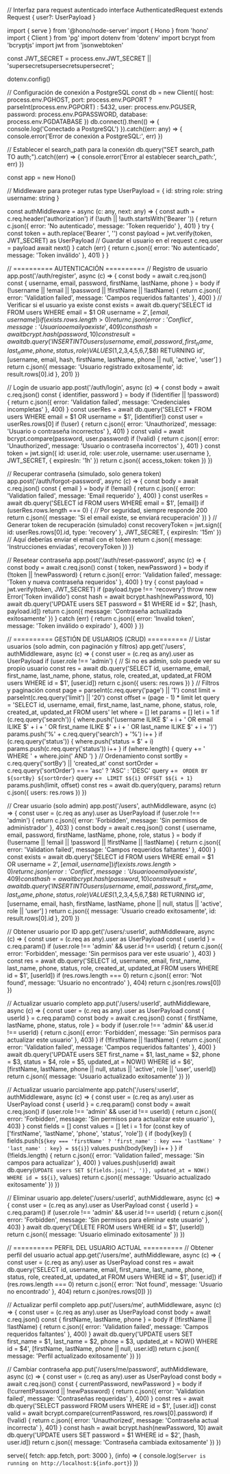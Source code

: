 // Interfaz para request autenticado
interface AuthenticatedRequest extends Request {
  user?: UserPayload
}

import { serve } from '@hono/node-server'
import { Hono } from 'hono'
import { Client } from 'pg'
import dotenv from 'dotenv'
import bcrypt from 'bcryptjs'
import jwt from 'jsonwebtoken'

const JWT_SECRET = process.env.JWT_SECRET || 'supersecretsupersecretsupersecret';

dotenv.config()

// Configuración de conexión a PostgreSQL
const db = new Client({
  host: process.env.PGHOST,
  port: process.env.PGPORT ? parseInt(process.env.PGPORT) : 5432,
  user: process.env.PGUSER,
  password: process.env.PGPASSWORD,
  database: process.env.PGDATABASE
})
db.connect().then(() => {
  console.log('Conectado a PostgreSQL')
}).catch((err: any) => {
  console.error('Error de conexión a PostgreSQL:', err)
})

// Establecer el search_path para la conexión
db.query("SET search_path TO auth;").catch((err) => {
  console.error('Error al establecer search_path:', err)
})

const app = new Hono()

// Middleware para proteger rutas
type UserPayload = {
  id: string
  role: string
  username: string
}

const authMiddleware = async (c: any, next: any) => {
  const auth = c.req.header('authorization')
  if (!auth || !auth.startsWith('Bearer ')) {
    return c.json({ error: 'No autenticado', message: 'Token requerido' }, 401)
  }
  try {
    const token = auth.replace('Bearer ', '')
    const payload = jwt.verify(token, JWT_SECRET) as UserPayload
    // Guardar el usuario en el request
    c.req.user = payload
    await next()
  } catch (err) {
    return c.json({ error: 'No autenticado', message: 'Token inválido' }, 401)
  }
}

// ========== AUTENTICACIÓN ==========
// Registro de usuario
app.post('/auth/register', async (c) => {
  const body = await c.req.json()
  const { username, email, password, firstName, lastName, phone } = body
  if (!username || !email || !password || !firstName || !lastName) {
    return c.json({ error: 'Validation failed', message: 'Campos requeridos faltantes' }, 400)
  }
  // Verificar si el usuario ya existe
  const exists = await db.query('SELECT id FROM users WHERE email = $1 OR username = $2', [email, username])
  if (exists.rows.length > 0) {
    return c.json({ error: 'Conflict', message: 'Usuario o email ya existe' }, 409)
  }
  const hash = await bcrypt.hash(password, 10)
  const result = await db.query(
    'INSERT INTO users (username, email, password, first_name, last_name, phone, status, role) VALUES ($1,$2,$3,$4,$5,$6,$7,$8) RETURNING id',
    [username, email, hash, firstName, lastName, phone || null, 'active', 'user']
  )
  return c.json({ message: 'Usuario registrado exitosamente', id: result.rows[0].id }, 201)
})

// Login de usuario
app.post('/auth/login', async (c) => {
  const body = await c.req.json()
  const { identifier, password } = body
  if (!identifier || !password) {
    return c.json({ error: 'Validation failed', message: 'Credenciales incompletas' }, 400)
  }
  const userRes = await db.query('SELECT * FROM users WHERE email = $1 OR username = $1', [identifier])
  const user = userRes.rows[0]
  if (!user) {
    return c.json({ error: 'Unauthorized', message: 'Usuario o contraseña incorrectos' }, 401)
  }
  const valid = await bcrypt.compare(password, user.password)
  if (!valid) {
    return c.json({ error: 'Unauthorized', message: 'Usuario o contraseña incorrectos' }, 401)
  }
  const token = jwt.sign({ id: user.id, role: user.role, username: user.username }, JWT_SECRET, { expiresIn: '1h' })
  return c.json({ access_token: token })
})

// Recuperar contraseña (simulado, solo genera token)
app.post('/auth/forgot-password', async (c) => {
  const body = await c.req.json()
  const { email } = body
  if (!email) {
    return c.json({ error: 'Validation failed', message: 'Email requerido' }, 400)
  }
  const userRes = await db.query('SELECT id FROM users WHERE email = $1', [email])
  if (userRes.rows.length === 0) {
    // Por seguridad, siempre responde 200
    return c.json({ message: 'Si el email existe, se enviará recuperación' })
  }
  // Generar token de recuperación (simulado)
  const recoveryToken = jwt.sign({ id: userRes.rows[0].id, type: 'recovery' }, JWT_SECRET, { expiresIn: '15m' })
  // Aquí deberías enviar el email con el token
  return c.json({ message: 'Instrucciones enviadas', recoveryToken })
})

// Resetear contraseña
app.post('/auth/reset-password', async (c) => {
  const body = await c.req.json()
  const { token, newPassword } = body
  if (!token || !newPassword) {
    return c.json({ error: 'Validation failed', message: 'Token y nueva contraseña requeridos' }, 400)
  }
  try {
    const payload = jwt.verify(token, JWT_SECRET)
    if (payload.type !== 'recovery') throw new Error('Token inválido')
    const hash = await bcrypt.hash(newPassword, 10)
    await db.query('UPDATE users SET password = $1 WHERE id = $2', [hash, payload.id])
    return c.json({ message: 'Contraseña actualizada exitosamente' })
  } catch (err) {
    return c.json({ error: 'Invalid token', message: 'Token inválido o expirado' }, 400)
  }
})

// ========== GESTIÓN DE USUARIOS (CRUD) ==========
// Listar usuarios (solo admin, con paginación y filtros)
app.get('/users', authMiddleware, async (c) => {
  const user = (c.req as any).user as UserPayload
  if (user.role !== 'admin') {
    // Si no es admin, solo puede ver su propio usuario
    const res = await db.query('SELECT id, username, email, first_name, last_name, phone, status, role, created_at, updated_at FROM users WHERE id = $1', [user.id])
    return c.json({ users: res.rows })
  }
  // Filtros y paginación
  const page = parseInt(c.req.query('page') || '1')
  const limit = parseInt(c.req.query('limit') || '20')
  const offset = (page - 1) * limit
  let query = 'SELECT id, username, email, first_name, last_name, phone, status, role, created_at, updated_at FROM users'
  let where = []
  let params = []
  let i = 1
  if (c.req.query('search')) {
    where.push('(username ILIKE $' + i + ' OR email ILIKE $' + i + ' OR first_name ILIKE $' + i + ' OR last_name ILIKE $' + i + ')')
    params.push('%' + c.req.query('search') + '%')
    i++
  }
  if (c.req.query('status')) {
    where.push('status = $' + i)
    params.push(c.req.query('status'))
    i++
  }
  if (where.length) {
    query += ' WHERE ' + where.join(' AND ')
  }
  // Ordenamiento
  const sortBy = c.req.query('sortBy') || 'created_at'
  const sortOrder = c.req.query('sortOrder') === 'asc' ? 'ASC' : 'DESC'
  query += ` ORDER BY ${sortBy} ${sortOrder}`
  query += ` LIMIT $${i} OFFSET $${i + 1}`
  params.push(limit, offset)
  const res = await db.query(query, params)
  return c.json({ users: res.rows })
})

// Crear usuario (solo admin)
app.post('/users', authMiddleware, async (c) => {
  const user = (c.req as any).user as UserPayload
  if (user.role !== 'admin') {
    return c.json({ error: 'Forbidden', message: 'Sin permisos de administrador' }, 403)
  }
  const body = await c.req.json()
  const { username, email, password, firstName, lastName, phone, role, status } = body
  if (!username || !email || !password || !firstName || !lastName) {
    return c.json({ error: 'Validation failed', message: 'Campos requeridos faltantes' }, 400)
  }
  const exists = await db.query('SELECT id FROM users WHERE email = $1 OR username = $2', [email, username])
  if (exists.rows.length > 0) {
    return c.json({ error: 'Conflict', message: 'Usuario o email ya existe' }, 409)
  }
  const hash = await bcrypt.hash(password, 10)
  const result = await db.query(
    'INSERT INTO users (username, email, password, first_name, last_name, phone, status, role) VALUES ($1,$2,$3,$4,$5,$6,$7,$8) RETURNING id',
    [username, email, hash, firstName, lastName, phone || null, status || 'active', role || 'user']
  )
  return c.json({ message: 'Usuario creado exitosamente', id: result.rows[0].id }, 201)
})

// Obtener usuario por ID
app.get('/users/:userId', authMiddleware, async (c) => {
  const user = (c.req as any).user as UserPayload
  const { userId } = c.req.param()
  if (user.role !== 'admin' && user.id !== userId) {
    return c.json({ error: 'Forbidden', message: 'Sin permisos para ver este usuario' }, 403)
  }
  const res = await db.query('SELECT id, username, email, first_name, last_name, phone, status, role, created_at, updated_at FROM users WHERE id = $1', [userId])
  if (res.rows.length === 0) return c.json({ error: 'Not found', message: 'Usuario no encontrado' }, 404)
  return c.json(res.rows[0])
})

// Actualizar usuario completo
app.put('/users/:userId', authMiddleware, async (c) => {
  const user = (c.req as any).user as UserPayload
  const { userId } = c.req.param()
  const body = await c.req.json()
  const { firstName, lastName, phone, status, role } = body
  if (user.role !== 'admin' && user.id !== userId) {
    return c.json({ error: 'Forbidden', message: 'Sin permisos para actualizar este usuario' }, 403)
  }
  if (!firstName || !lastName) {
    return c.json({ error: 'Validation failed', message: 'Campos requeridos faltantes' }, 400)
  }
  await db.query('UPDATE users SET first_name = $1, last_name = $2, phone = $3, status = $4, role = $5, updated_at = NOW() WHERE id = $6', [firstName, lastName, phone || null, status || 'active', role || 'user', userId])
  return c.json({ message: 'Usuario actualizado exitosamente' })
})

// Actualizar usuario parcialmente
app.patch('/users/:userId', authMiddleware, async (c) => {
  const user = (c.req as any).user as UserPayload
  const { userId } = c.req.param()
  const body = await c.req.json()
  if (user.role !== 'admin' && user.id !== userId) {
    return c.json({ error: 'Forbidden', message: 'Sin permisos para actualizar este usuario' }, 403)
  }
  const fields = []
  const values = []
  let i = 1
  for (const key of ['firstName', 'lastName', 'phone', 'status', 'role']) {
    if (body[key]) {
      fields.push(`${key === 'firstName' ? 'first_name' : key === 'lastName' ? 'last_name' : key} = $${i}`)
      values.push(body[key])
      i++
    }
  }
  if (!fields.length) {
    return c.json({ error: 'Validation failed', message: 'Sin campos para actualizar' }, 400)
  }
  values.push(userId)
  await db.query(`UPDATE users SET ${fields.join(', ')}, updated_at = NOW() WHERE id = $${i}`, values)
  return c.json({ message: 'Usuario actualizado exitosamente' })
})

// Eliminar usuario
app.delete('/users/:userId', authMiddleware, async (c) => {
  const user = (c.req as any).user as UserPayload
  const { userId } = c.req.param()
  if (user.role !== 'admin' && user.id !== userId) {
    return c.json({ error: 'Forbidden', message: 'Sin permisos para eliminar este usuario' }, 403)
  }
  await db.query('DELETE FROM users WHERE id = $1', [userId])
  return c.json({ message: 'Usuario eliminado exitosamente' })
})

// ========== PERFIL DEL USUARIO ACTUAL ==========
// Obtener perfil del usuario actual
app.get('/users/me', authMiddleware, async (c) => {
  const user = (c.req as any).user as UserPayload
  const res = await db.query('SELECT id, username, email, first_name, last_name, phone, status, role, created_at, updated_at FROM users WHERE id = $1', [user.id])
  if (res.rows.length === 0) return c.json({ error: 'Not found', message: 'Usuario no encontrado' }, 404)
  return c.json(res.rows[0])
})

// Actualizar perfil completo
app.put('/users/me', authMiddleware, async (c) => {
  const user = (c.req as any).user as UserPayload
  const body = await c.req.json()
  const { firstName, lastName, phone } = body
  if (!firstName || !lastName) {
    return c.json({ error: 'Validation failed', message: 'Campos requeridos faltantes' }, 400)
  }
  await db.query('UPDATE users SET first_name = $1, last_name = $2, phone = $3, updated_at = NOW() WHERE id = $4', [firstName, lastName, phone || null, user.id])
  return c.json({ message: 'Perfil actualizado exitosamente' })
})

// Cambiar contraseña
app.put('/users/me/password', authMiddleware, async (c) => {
  const user = (c.req as any).user as UserPayload
  const body = await c.req.json()
  const { currentPassword, newPassword } = body
  if (!currentPassword || !newPassword) {
    return c.json({ error: 'Validation failed', message: 'Contraseñas requeridas' }, 400)
  }
  const res = await db.query('SELECT password FROM users WHERE id = $1', [user.id])
  const valid = await bcrypt.compare(currentPassword, res.rows[0].password)
  if (!valid) {
    return c.json({ error: 'Unauthorized', message: 'Contraseña actual incorrecta' }, 401)
  }
  const hash = await bcrypt.hash(newPassword, 10)
  await db.query('UPDATE users SET password = $1 WHERE id = $2', [hash, user.id])
  return c.json({ message: 'Contraseña cambiada exitosamente' })
})

serve({
  fetch: app.fetch,
  port: 3000
}, (info) => {
  console.log(`Server is running on http://localhost:${info.port}`)
})

